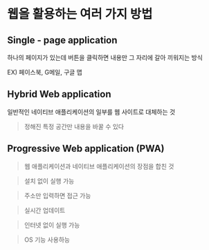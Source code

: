 # 웹을 활용하는 여러 가지 방법

## Single - page application
하나의 페이지가 있는데 버튼을 클릭하면 내용만 그 자리에 갈아 끼워지는 방식

EX) 페이스북, G메일, 구글 맵

## Hybrid Web application
일반적인 네이티브 애플리케이션의 일부를 웹 사이트로 대체하는 것

>정해진 특정 공간만 내용을 바꿀 수 있다

## Progressive Web application (PWA)

>웹 애플리케이션과 네이티브 애플리케이션의 장점을 합친 것

>설치 없이 실행 가능

>주소만 입력하면 접근 가능

>실시간 업데이트

>인터넷 없이 실행 가능

>OS 기능 사용하능

